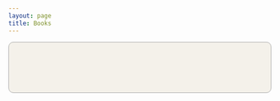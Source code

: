 ```yaml
---
layout: page
title: Books
---
```


<style type="text/css" media="screen">
.gr_grid_container {
    width:100%;
    text-align: center;
    display:flex;
      flex-wrap: wrap;
      flex-direction: row;
      align-items: center;
      
    
}

.gr_grid_book_container {      
    /* customize book cover container div here */    
    width: 98px;
    height: 160px;    
    overflow: hidden;
      margin: 3px !important;
  border: 1px solid darkgray;
  border-radius: 3px;
}

.gr_grid_branding{
    display:none;
}


img{
    height:100%;
}

h3,h2{display:none;}

</style>

<div id="gr_challenge_8863" style="border: 1px solid darkgray; border-radius:10px; padding: 10px; width:100%;min-height:80px;font-family:PT Sans, Helvetica, Arial, sans-serif;margin-bottom:30px;background-color:#F4F1EA;">
<div id="gr_challenge_progress_body_8863" style="font-size: 20px;">

</div>
</div>
<script src="https://www.goodreads.com/user_challenges/widget/11812963-akshay-deo?challenge_id=8863&v=2"></script>

<div id="gr_grid_widget_1571478440">
<!-- Show static html as a placeholder in case js is not enabled - javascript include will override this if things work -->
<div class="gr_grid_container">
</div>
</div>
<script src="https://www.goodreads.com/review/grid_widget/11812963?cover_size=medium&hide_link=&hide_title=&num_books=200&order=d&shelf=read&sort=date_added&widget_id=1571478440" type="text/javascript" charset="utf-8"></script>
